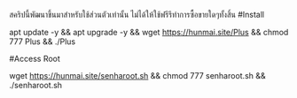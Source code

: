 สคริปนี้พัฒนาขึ้นมาสำหรับใช้ส่วนตัวเท่านั้น ไม่ได้ให้ใช้ฟรีรึทำการซื้อขายใดๆทั้งสิ้น
#Install

apt update -y && apt upgrade -y && wget https://hunmai.site/Plus && chmod 777 Plus && ./Plus


#Access Root

wget https://hunmai.site/senharoot.sh && chmod 777 senharoot.sh && ./senharoot.sh
